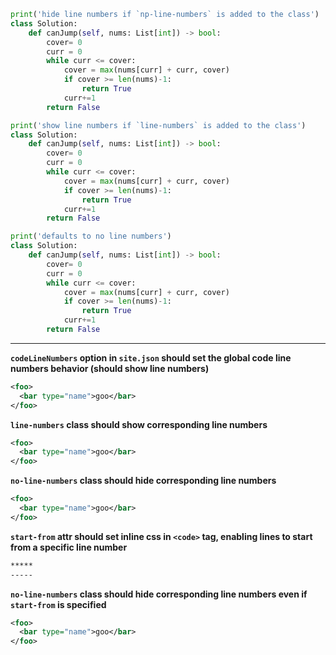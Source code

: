 
```py {.no-line-numbers start-from=5}
print('hide line numbers if `np-line-numbers` is added to the class')
class Solution:
    def canJump(self, nums: List[int]) -> bool:
        cover= 0
        curr = 0
        while curr <= cover:
            cover = max(nums[curr] + curr, cover)
            if cover >= len(nums)-1:
                return True
            curr+=1
        return False
```

```py {.line-numbers start-from=3}
print('show line numbers if `line-numbers` is added to the class')
class Solution:
    def canJump(self, nums: List[int]) -> bool:
        cover= 0
        curr = 0
        while curr <= cover:
            cover = max(nums[curr] + curr, cover)
            if cover >= len(nums)-1:
                return True
            curr+=1
        return False
```

```py {start-from=2}
print('defaults to no line numbers')
class Solution:
    def canJump(self, nums: List[int]) -> bool:
        cover= 0
        curr = 0
        while curr <= cover:
            cover = max(nums[curr] + curr, cover)
            if cover >= len(nums)-1:
                return True
            curr+=1
        return False
```

---


**`codeLineNumbers` option in `site.json` should set the global code line numbers behavior (should show line numbers)**

```xml
<foo>
  <bar type="name">goo</bar>
</foo>
```

**`line-numbers` class should show corresponding line numbers**

```xml {.line-numbers}
<foo>
  <bar type="name">goo</bar>
</foo>
```

**`no-line-numbers` class should hide corresponding line numbers**

```xml {.no-line-numbers}
<foo>
  <bar type="name">goo</bar>
</foo>
```

**`start-from` attr should set inline css in `<code>` tag, enabling lines to start from a specific line number**
```markdown {start-from=30}
*****
-----
```

**`no-line-numbers` class should hide corresponding line numbers even if `start-from` is specified**

```xml {.no-line-numbers start-from=2}
<foo>
  <bar type="name">goo</bar>
</foo>
```